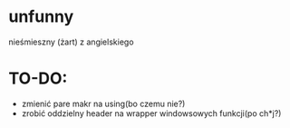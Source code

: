 # unfunny
nieśmieszny (żart) z angielskiego

# TO-DO:
- zmienić pare makr na using(bo czemu nie?)
- zrobić oddzielny header na wrapper windowsowych funkcji(po ch*j?)
